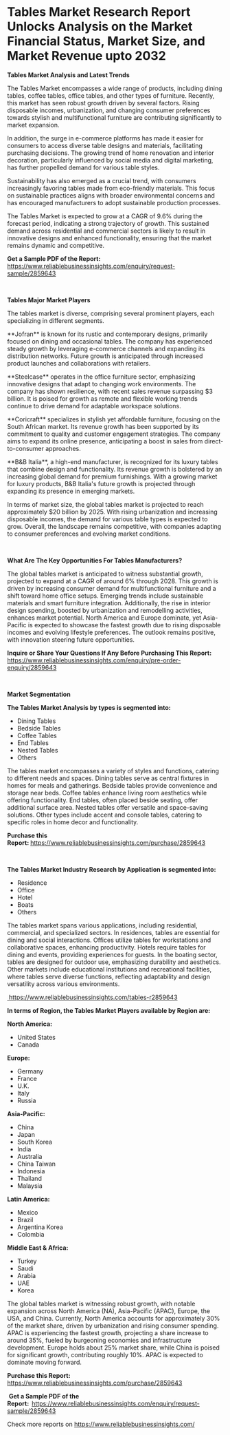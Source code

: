 <p><h1>Tables Market Research Report Unlocks Analysis on the Market Financial Status, Market Size, and Market Revenue upto 2032</h1></p><p><strong>Tables Market Analysis and Latest Trends</strong></p>
<p><p>The Tables Market encompasses a wide range of products, including dining tables, coffee tables, office tables, and other types of furniture. Recently, this market has seen robust growth driven by several factors. Rising disposable incomes, urbanization, and changing consumer preferences towards stylish and multifunctional furniture are contributing significantly to market expansion. </p><p>In addition, the surge in e-commerce platforms has made it easier for consumers to access diverse table designs and materials, facilitating purchasing decisions. The growing trend of home renovation and interior decoration, particularly influenced by social media and digital marketing, has further propelled demand for various table styles.</p><p>Sustainability has also emerged as a crucial trend, with consumers increasingly favoring tables made from eco-friendly materials. This focus on sustainable practices aligns with broader environmental concerns and has encouraged manufacturers to adopt sustainable production processes.</p><p>The Tables Market is expected to grow at a CAGR of 9.6% during the forecast period, indicating a strong trajectory of growth. This sustained demand across residential and commercial sectors is likely to result in innovative designs and enhanced functionality, ensuring that the market remains dynamic and competitive.</p></p>
<p><strong>Get a Sample PDF of the Report:&nbsp;</strong> <a href="https://www.reliablebusinessinsights.com/enquiry/request-sample/2859643?utm_campaign=3000&utm_medium=2&utm_source=Github&utm_content=ia&utm_term=12032025&utm_id=tables">https://www.reliablebusinessinsights.com/enquiry/request-sample/2859643</a></p>
<p>&nbsp;</p>
<p><strong>Tables Major Market Players</strong></p>
<p><p>The tables market is diverse, comprising several prominent players, each specializing in different segments. </p><p>**Jofran** is known for its rustic and contemporary designs, primarily focused on dining and occasional tables. The company has experienced steady growth by leveraging e-commerce channels and expanding its distribution networks. Future growth is anticipated through increased product launches and collaborations with retailers.</p><p>**Steelcase** operates in the office furniture sector, emphasizing innovative designs that adapt to changing work environments. The company has shown resilience, with recent sales revenue surpassing $3 billion. It is poised for growth as remote and flexible working trends continue to drive demand for adaptable workspace solutions.</p><p>**Coricraft** specializes in stylish yet affordable furniture, focusing on the South African market. Its revenue growth has been supported by its commitment to quality and customer engagement strategies. The company aims to expand its online presence, anticipating a boost in sales from direct-to-consumer approaches.</p><p>**B&B Italia**, a high-end manufacturer, is recognized for its luxury tables that combine design and functionality. Its revenue growth is bolstered by an increasing global demand for premium furnishings. With a growing market for luxury products, B&B Italia's future growth is projected through expanding its presence in emerging markets.</p><p>In terms of market size, the global tables market is projected to reach approximately $20 billion by 2025. With rising urbanization and increasing disposable incomes, the demand for various table types is expected to grow. Overall, the landscape remains competitive, with companies adapting to consumer preferences and evolving market conditions.</p></p>
<p>&nbsp;</p>
<p><strong>What Are The Key Opportunities For Tables Manufacturers?</strong></p>
<p><p>The global tables market is anticipated to witness substantial growth, projected to expand at a CAGR of around 6% through 2028. This growth is driven by increasing consumer demand for multifunctional furniture and a shift toward home office setups. Emerging trends include sustainable materials and smart furniture integration. Additionally, the rise in interior design spending, boosted by urbanization and remodelling activities, enhances market potential. North America and Europe dominate, yet Asia-Pacific is expected to showcase the fastest growth due to rising disposable incomes and evolving lifestyle preferences. The outlook remains positive, with innovation steering future opportunities.</p></p>
<p><strong>Inquire or Share Your Questions If Any Before Purchasing This Report:</strong> <a href="https://www.reliablebusinessinsights.com/enquiry/pre-order-enquiry/2859643?utm_campaign=3000&utm_medium=2&utm_source=Github&utm_content=ia&utm_term=12032025&utm_id=tables">https://www.reliablebusinessinsights.com/enquiry/pre-order-enquiry/2859643</a></p>
<p>&nbsp;</p>
<p><strong>Market Segmentation</strong></p>
<p><strong>The Tables Market Analysis by types is segmented into:</strong></p>
<p><ul><li>Dining Tables</li><li>Bedside Tables</li><li>Coffee Tables</li><li>End Tables</li><li>Nested Tables</li><li>Others</li></ul></p>
<p><p>The tables market encompasses a variety of styles and functions, catering to different needs and spaces. Dining tables serve as central fixtures in homes for meals and gatherings. Bedside tables provide convenience and storage near beds. Coffee tables enhance living room aesthetics while offering functionality. End tables, often placed beside seating, offer additional surface area. Nested tables offer versatile and space-saving solutions. Other types include accent and console tables, catering to specific roles in home decor and functionality.</p></p>
<p><strong>Purchase this Report:&nbsp;</strong><a href="https://www.reliablebusinessinsights.com/purchase/2859643?utm_campaign=3000&utm_medium=2&utm_source=Github&utm_content=ia&utm_term=12032025&utm_id=tables">https://www.reliablebusinessinsights.com/purchase/2859643</a></p>
<p>&nbsp;</p>
<p><strong>The Tables Market Industry Research by Application is segmented into:</strong></p>
<p><ul><li>Residence</li><li>Office</li><li>Hotel</li><li>Boats</li><li>Others</li></ul></p>
<p><p>The tables market spans various applications, including residential, commercial, and specialized sectors. In residences, tables are essential for dining and social interactions. Offices utilize tables for workstations and collaborative spaces, enhancing productivity. Hotels require tables for dining and events, providing experiences for guests. In the boating sector, tables are designed for outdoor use, emphasizing durability and aesthetics. Other markets include educational institutions and recreational facilities, where tables serve diverse functions, reflecting adaptability and design versatility across various environments.</p></p>
<p><a href="https://www.reliablebusinessinsights.com/tables-r2859643?utm_campaign=3000&utm_medium=2&utm_source=Github&utm_content=ia&utm_term=12032025&utm_id=tables">&nbsp;https://www.reliablebusinessinsights.com/tables-r2859643</a></p>
<p><strong>In terms of Region, the Tables Market Players available by Region are:</strong></p>
<p>
    <p> <strong> North America: </strong>
        <ul>
            <li>United States</li>
            <li>Canada</li>
        </ul>
        </p> 
    <p> <strong> Europe: </strong>
        <ul>
            <li>Germany</li>
            <li>France</li>
            <li>U.K.</li>
            <li>Italy</li>
            <li>Russia</li>
        </ul>
        </p> 
    <p> <strong> Asia-Pacific: </strong>
        <ul>
            <li>China</li>
            <li>Japan</li>
            <li>South Korea</li>
            <li>India</li>
            <li>Australia</li>
            <li>China Taiwan</li>
            <li>Indonesia</li>
            <li>Thailand</li>
            <li>Malaysia</li>
        </ul>
        </p> 
    <p> <strong> Latin America: </strong>
        <ul>
            <li>Mexico</li>
            <li>Brazil</li>
            <li>Argentina Korea</li>
            <li>Colombia</li>
        </ul>
        </p> 
    <p> <strong> Middle East & Africa: </strong>
        <ul>
            <li>Turkey</li>
            <li>Saudi</li>
            <li>Arabia</li>
            <li>UAE</li>
            <li>Korea</li>
        </ul>
    </p>
    </p>
<p><p>The global tables market is witnessing robust growth, with notable expansion across North America (NA), Asia-Pacific (APAC), Europe, the USA, and China. Currently, North America accounts for approximately 30% of the market share, driven by urbanization and rising consumer spending. APAC is experiencing the fastest growth, projecting a share increase to around 35%, fueled by burgeoning economies and infrastructure development. Europe holds about 25% market share, while China is poised for significant growth, contributing roughly 10%. APAC is expected to dominate moving forward.</p></p>
<p><strong>Purchase this Report: </strong><a href="https://www.reliablebusinessinsights.com/purchase/2859643?utm_campaign=3000&utm_medium=2&utm_source=Github&utm_content=ia&utm_term=12032025&utm_id=tables">https://www.reliablebusinessinsights.com/purchase/2859643</a></p>
<p>&nbsp;<strong>Get a Sample PDF of the Report:&nbsp;&nbsp;</strong><a href="https://www.reliablebusinessinsights.com/enquiry/request-sample/2859643?utm_campaign=3000&utm_medium=2&utm_source=Github&utm_content=ia&utm_term=12032025&utm_id=tables">https://www.reliablebusinessinsights.com/enquiry/request-sample/2859643</a></p>
<p><strong></strong></p>
<p>Check more reports on <a href="https://www.reliablebusinessinsights.com/?utm_campaign=3000&utm_medium=2&utm_source=Github&utm_content=ia&utm_term=12032025&utm_id=tables">https://www.reliablebusinessinsights.com/</a></p>